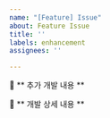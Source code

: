 ```yaml
---
name: "[Feature] Issue"
about: Feature Issue
title: ''
labels: enhancement
assignees: ''

---
```


:rocket: ** 추가 개발 내용 **

:rocket: ** 개발 상세 내용 **
